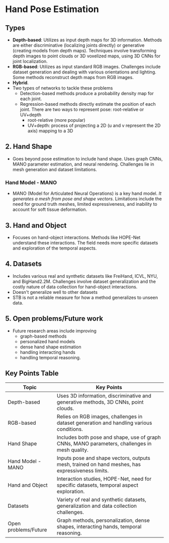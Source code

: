 # Hand Pose Estimation

## Types

- **Depth-based**: Utilizes as input depth maps for 3D information. Methods are either discriminative (localizing joints directly) or generative (creating models from depth maps). Techniques involve transforming depth images to point clouds or 3D voxelized maps, using 3D CNNs for joint localization.
- **RGB-based**: Utilizes as input standard RGB images. Challenges include dataset generation and dealing with various orientations and lighting. Some methods reconstruct depth maps from RGB images.
- **Hybrid**.
- Two types of networks to tackle these problems
    - Detection-based methods produce a probability density map for each joint.
    - Regression-based methods directly estimate the position of each joint. There are two ways to represent pose: root-relative or UV+depth
        - root-relative (more popular)
        - UV+depth: process of projecting a 2D (u and v represent the 2D axis) mapping to a 3D


## 2. Hand Shape
- Goes beyond pose estimation to include hand shape. Uses graph CNNs, MANO parameter estimation, and neural rendering. Challenges lie in mesh generation and dataset limitations.

### Hand Model - MANO
- MANO (Model for Articulated Neural Operations) is a key hand model. *It generates a mesh from pose and shape vectors*. Limitations include the need for ground truth meshes, limited expressiveness, and inability to account for soft tissue deformation.

## 3. Hand and Object
- Focuses on hand-object interactions. Methods like HOPE-Net understand these interactions. The field needs more specific datasets and exploration of the temporal aspects.

## 4. Datasets
- Includes various real and synthetic datasets like FreiHand, ICVL, NYU, and BigHand2.2M. Challenges involve dataset generalization and the costly nature of data collection for hand-object interactions.
- Doesn't generalize well to other datasets
- STB is not a reliable measure for how a method generalizes to unseen data.

## 5. Open problems/Future work
- Future research areas include improving 
    - graph-based methods
    - personalized hand models
    - dense hand shape estimation
    - handling interacting hands
    - handling temporal reasoning.

## Key Points Table

| Topic                | Key Points                                                                                   |
|----------------------|-----------------------------------------------------------------------------------------------|
| Depth-based          | Uses 3D information, discriminative and generative methods, 3D CNNs, point clouds.             |
| RGB-based            | Relies on RGB images, challenges in dataset generation and handling various conditions.       |
| Hand Shape           | Includes both pose and shape, use of graph CNNs, MANO parameters, challenges in mesh quality. |
| Hand Model - MANO    | Inputs pose and shape vectors, outputs mesh, trained on hand meshes, has expressiveness limits.|
| Hand and Object      | Interaction studies, HOPE-Net, need for specific datasets, temporal aspect exploration.        |
| Datasets             | Variety of real and synthetic datasets, generalization and data collection challenges.         |
| Open problems/Future | Graph methods, personalization, dense shapes, interacting hands, temporal reasoning.           |
